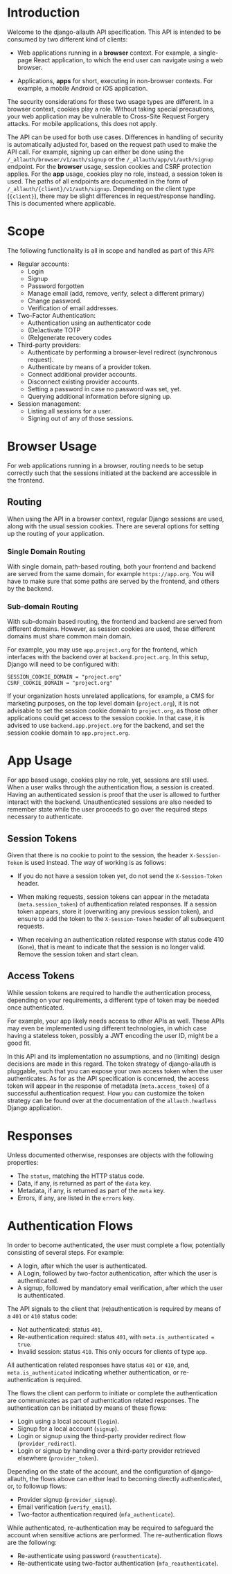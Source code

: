 # Introduction

Welcome to the django-allauth API specification. This API is intended to be
consumed by two different kind of clients:

- Web applications running in a **browser** context. For example, a
  single-page React application, to which the end user can navigate using a web
  browser.

- Applications, **apps** for short, executing in non-browser contexts. For example,
  a mobile Android or iOS application.

The security considerations for these two usage types are different. In a
browser context, cookies play a role.  Without taking special precautions, your
web application may be vulnerable to Cross-Site Request Forgery attacks.  For
mobile applications, this does not apply.

The API can be used for both use cases. Differences in handling of security is
automatically adjusted for, based on the request path used to make the API call.
For example, signing up can either be done using the
`/_allauth/browser/v1/auth/signup` or the `/_allauth/app/v1/auth/signup`
endpoint. For the **browser** usage, session cookies and CSRF protection
applies. For the **app** usage, cookies play no role, instead, a session token
is used.  The paths of all endpoints are documented in the form of
`/_allauth/{client}/v1/auth/signup`. Depending on the client type (`{client}`),
there may be slight differences in request/response handling.  This is
documented where applicable.

# Scope

The following functionality is all in scope and handled as part of this API:

- Regular accounts:
  - Login
  - Signup
  - Password forgotten
  - Manage email (add, remove, verify, select a different primary)
  - Change password.
  - Verification of email addresses.
- Two-Factor Authentication:
  - Authentication using an authenticator code
  - (De)activate TOTP
  - (Re)generate recovery codes
- Third-party providers:
  - Authenticate by performing a browser-level redirect (synchronous request).
  - Authenticate by means of a provider token.
  - Connect additional provider accounts.
  - Disconnect existing provider accounts.
  - Setting a password in case no password was set, yet.
  - Querying additional information before signing up.
- Session management:
  - Listing all sessions for a user.
  - Signing out of any of those sessions.


# Browser Usage

For web applications running in a browser, routing needs to be setup correctly
such that the sessions initiated at the backend are accessible in the frontend.

## Routing

When using the API in a browser context, regular Django sessions are used, along
with the usual session cookies. There are several options for setting up the
routing of your application.


###  Single Domain Routing

With single domain, path-based routing, both your frontend and backend are
served from the same domain, for example `https://app.org`. You will have to
make sure that some paths are served by the frontend, and others by the backend.

### Sub-domain Routing

With sub-domain based routing, the frontend and backend are served from
different domains.  However, as session cookies are used, these different
domains must share common main domain.

For example, you may use `app.project.org` for the frontend, which
interfaces with the backend over at `backend.project.org`.  In this
setup, Django will need to be configured with:

```
SESSION_COOKIE_DOMAIN = "project.org"
CSRF_COOKIE_DOMAIN = "project.org"
```

If your organization hosts unrelated applications, for example, a CMS for
marketing purposes, on the top level domain (`project.org`), it is not advisable
to set the session cookie domain to `project.org`, as those other applications
could get access to the session cookie. In that case, it is advised to use
`backend.app.project.org` for the backend, and set the session cookie domain to
`app.project.org`.

# App Usage

For app based usage, cookies play no role, yet, sessions are still used. When a
user walks through the authentication flow, a session is created.  Having an
authenticated session is proof that the user is allowed to further interact with
the backend. Unauthenticated sessions are also needed to remember state while
the user proceeds to go over the required steps necessary to authenticate.


## Session Tokens

Given that there is no cookie to point to the session, the header
`X-Session-Token` is used instead. The way of working is as follows:

- If you do not have a session token yet, do not send the `X-Session-Token` header.

- When making requests, session tokens can appear in the metadata
  (`meta.session_token`) of authentication related responses. If a session
  token appears, store it (overwriting any previous session token), and ensure
  to add the token to the `X-Session-Token` header of all subsequent requests.

- When receiving an authentication related response with status code 410
  (`Gone`), that is meant to indicate that the session is no longer valid.
  Remove the session token and start clean.


## Access Tokens

While session tokens are required to handle the authentication process,
depending on your requirements, a different type of token may be needed once
authenticated.

For example, your app likely needs access to other APIs as well. These APIs may
 even be implemented using different technologies, in which case having a
 stateless token, possibly a JWT encoding the user ID, might be a good fit.

In this API and its implementation no assumptions, and no (limiting) design
decisions are made in this regard. The token strategy of django-allauth is
pluggable, such that you can expose your own access token when the user
authenticates. As for as the API specification is concerned, the access token
will appear in the response of metadata (`meta.access_token`) of a successful
authentication request. How you can customize the token strategy can be found
over at the documentation of the `allauth.headless` Django application.


# Responses

Unless documented otherwise, responses are objects with the following
properties:
- The `status`, matching the HTTP status code.
- Data, if any, is returned as part of the `data` key.
- Metadata, if any, is returned as part of the `meta` key.
- Errors, if any, are listed in the `errors` key.

# Authentication Flows

In order to become authenticated, the user must complete a flow, potentially
consisting of several steps. For example:
- A login, after which the user is authenticated.
- A Login, followed by two-factor authentication, after which the user is
  authenticated.
- A signup, followed by mandatory email verification, after which the user is
  authenticated.

The API signals to the client that (re)authentication is required by means of a
`401` or `410` status code:
- Not authenticated: status `401`.
- Re-authentication required: status `401`, with `meta.is_authenticated = true`.
- Invalid session: status `410`. This only occurs for clients of type `app`.

All authentication related responses have status `401` or `410`, and,
`meta.is_authenticated` indicating whether authentication, or re-authentication
is required.

The flows the client can perform to initiate or complete the authentication are
communicates as part of authentication related responses. The authentication can
be initiated by means of these flows:
- Login using a local account (`login`).
- Signup for a local account (`signup`).
- Login or signup using the third-party provider redirect flow (`provider_redirect`).
- Login or signup by handing over a third-party provider retrieved elsewhere (`provider_token`).

Depending on the state of the account, and the configuration of django-allauth, the flows above
can either lead to becoming directly authenticated, or, to followup flows:
- Provider signup (`provider_signup`).
- Email verification (`verify_email`).
- Two-factor authentication required (`mfa_authenticate`).

While authenticated, re-authentication may be required to safeguard the account when sensitive actions
are performed. The re-authentication flows are the following:
- Re-authenticate using password (`reauthenticate`).
- Re-authenticate using two-factor authentication (`mfa_reauthenticate`).
